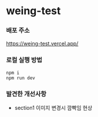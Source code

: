 # weing-test

### 배포 주소

https://weing-test.vercel.app/

### 로컬 실행 방법

```
npm i
npm run dev
```

### 발견한 개선사항

- section1 이미지 변경시 깜빡임 현상
